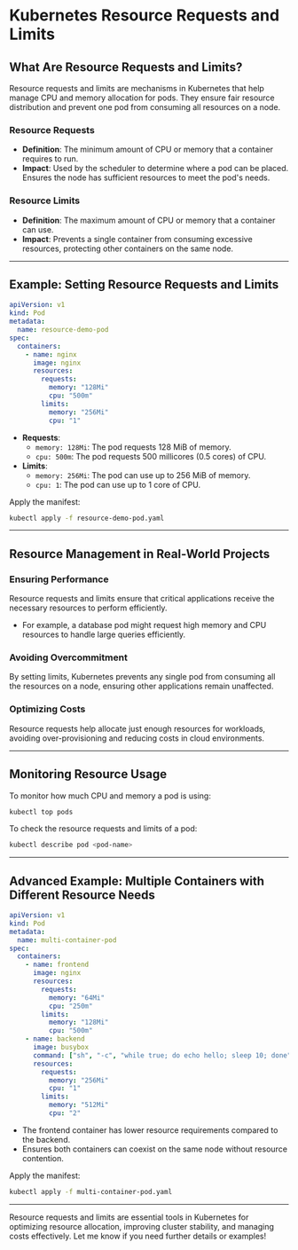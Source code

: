 # Kubernetes Resource Requests and Limits

## What Are Resource Requests and Limits?
Resource requests and limits are mechanisms in Kubernetes that help manage CPU and memory allocation for pods. They ensure fair resource distribution and prevent one pod from consuming all resources on a node.

### Resource Requests
- **Definition**: The minimum amount of CPU or memory that a container requires to run.
- **Impact**: Used by the scheduler to determine where a pod can be placed. Ensures the node has sufficient resources to meet the pod's needs.

### Resource Limits
- **Definition**: The maximum amount of CPU or memory that a container can use.
- **Impact**: Prevents a single container from consuming excessive resources, protecting other containers on the same node.

---

## Example: Setting Resource Requests and Limits

```yaml
apiVersion: v1
kind: Pod
metadata:
  name: resource-demo-pod
spec:
  containers:
    - name: nginx
      image: nginx
      resources:
        requests:
          memory: "128Mi"
          cpu: "500m"
        limits:
          memory: "256Mi"
          cpu: "1"
```
- **Requests**:
  - `memory: 128Mi`: The pod requests 128 MiB of memory.
  - `cpu: 500m`: The pod requests 500 millicores (0.5 cores) of CPU.
- **Limits**:
  - `memory: 256Mi`: The pod can use up to 256 MiB of memory.
  - `cpu: 1`: The pod can use up to 1 core of CPU.

Apply the manifest:
```bash
kubectl apply -f resource-demo-pod.yaml
```

---

## Resource Management in Real-World Projects

### Ensuring Performance
Resource requests and limits ensure that critical applications receive the necessary resources to perform efficiently.
- For example, a database pod might request high memory and CPU resources to handle large queries efficiently.

### Avoiding Overcommitment
By setting limits, Kubernetes prevents any single pod from consuming all the resources on a node, ensuring other applications remain unaffected.

### Optimizing Costs
Resource requests help allocate just enough resources for workloads, avoiding over-provisioning and reducing costs in cloud environments.

---

## Monitoring Resource Usage
To monitor how much CPU and memory a pod is using:
```bash
kubectl top pods
```

To check the resource requests and limits of a pod:
```bash
kubectl describe pod <pod-name>
```

---

## Advanced Example: Multiple Containers with Different Resource Needs

```yaml
apiVersion: v1
kind: Pod
metadata:
  name: multi-container-pod
spec:
  containers:
    - name: frontend
      image: nginx
      resources:
        requests:
          memory: "64Mi"
          cpu: "250m"
        limits:
          memory: "128Mi"
          cpu: "500m"
    - name: backend
      image: busybox
      command: ["sh", "-c", "while true; do echo hello; sleep 10; done"]
      resources:
        requests:
          memory: "256Mi"
          cpu: "1"
        limits:
          memory: "512Mi"
          cpu: "2"
```

- The frontend container has lower resource requirements compared to the backend.
- Ensures both containers can coexist on the same node without resource contention.

Apply the manifest:
```bash
kubectl apply -f multi-container-pod.yaml
```

---

Resource requests and limits are essential tools in Kubernetes for optimizing resource allocation, improving cluster stability, and managing costs effectively. Let me know if you need further details or examples!
